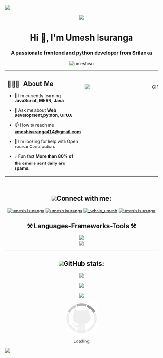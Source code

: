 <img src="https://user-images.githubusercontent.com/73097560/115834477-dbab4500-a447-11eb-908a-139a6edaec5c.gif">
<p align="center" ><img  src = "https://github.com/7oSkaaa/7oSkaaa/blob/main/Images/about_me.gif?raw=true" width = 100px></p>
<h1 align="center">Hi 👋, I'm Umesh Isuranga</h1>
<h3 align="center">A passionate frontend and python developer from Srilanka</h3>


<p align="center"> <img src="https://komarev.com/ghpvc/?username=umeshisu&label=Profile%20views&color=0e75b6&style=flat" alt="umeshisu" /> </p>

<table align="center">
<tr border="none">
<td width="50%" align="left">
  <h2>👨🏻‍💻 &nbsp;About Me</h2>

 - 🌱 I’m currently learning **JavaScript, MERN, Java**

 - 💬 Ask me about **Web Development,python, UI/UX**

 - 📫 How to reach me **umeshisuranga414@gmail.com**
 
 - 🤔 I’m looking for help with Open source Contribution.

 - ⚡ Fun fact **More than 80% of the emails sent daily are spams.**
</td>
<td width="50%" align="center">
  <p><img align="right" height="270px" width="450px" alt="GIF" src="https://media.giphy.com/media/3FjEPbKqEPhPpmC8uY/giphy.gif" /></p>
</td>
</tr>
</table>

<br>
<h2 align="center"><img src="https://media.giphy.com/media/iY8CRBdQXODJSCERIr/giphy.gif" width="30px">Connect with me:</h2>
<p align="center">
<a href="https://linkedin.com/in/umesh isuranga" target="blank"><img align="center" src="https://raw.githubusercontent.com/rahuldkjain/github-profile-readme-generator/master/src/images/icons/Social/linked-in-alt.svg" alt="umesh isuranga" height="35" width="60" /></a>
<a href="https://fb.com/umesh isuranga" target="blank"><img align="center" src="https://raw.githubusercontent.com/rahuldkjain/github-profile-readme-generator/master/src/images/icons/Social/facebook.svg" alt="umesh isuranga" height="35" width="60" /></a>
<a href="https://instagram.com/_whois_umesh" target="blank"><img align="center" src="https://raw.githubusercontent.com/rahuldkjain/github-profile-readme-generator/master/src/images/icons/Social/instagram.svg" alt="_whois_umesh" height="35" width="60" /></a>
<a href="https://www.hackerrank.com/umesh isuranga" target="blank"><img align="center" src="https://raw.githubusercontent.com/rahuldkjain/github-profile-readme-generator/master/src/images/icons/Social/hackerrank.svg" alt="umesh isuranga" height="35" width="60" /></a>
</p>

<h2 align="center">⚒️ Languages-Frameworks-Tools ⚒️</h2>

<div align="center">
  <img src="https://skillicons.dev/icons?i=html,css,javascript,python,java" /><br>
  <img src="https://skillicons.dev/icons?i=github,git,react,bootstrap,mysql,mongodb,vscode,figma,nodejs" />
</div>

<hr/>

<h2 align="center"> <img src="https://raw.githubusercontent.com/marcos-inja/marcos-inja/main/gifs/haha.gif" width="25px">GitHub stats:</h2>
<p align="center"><img src="https://github-readme-stats.vercel.app/api/top-langs/?username=UmeshIsu&layout=compact&hide=TSQL&theme=chartreuse-dark"></p>
<p align="center" ><img src="https://github-readme-stats.vercel.app/api?username=UmeshIsu&count_private=true&show_icons=true&&theme=chartreuse-dark&include_all_commits=true" width="400"></p> 
<p align="center" ><img src="https://github-readme-streak-stats.herokuapp.com?user=UmeshIsu&theme=chartreuse-dark"></p>

 <div align=center>
        <img src="https://raw.githubusercontent.com/AhmedFathyDev/AhmedFathyDev/main/GitHub.gif" alt="GitHub Octocat Logo" height="100">
        <p>Loading</p>
 </div>
 <img src="https://user-images.githubusercontent.com/73097560/115834477-dbab4500-a447-11eb-908a-139a6edaec5c.gif">
